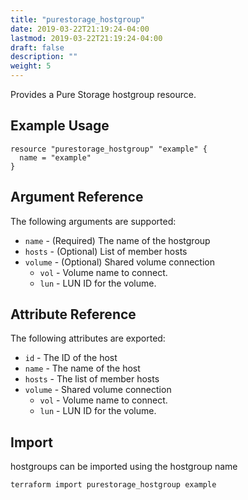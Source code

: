 ```yaml
---
title: "purestorage_hostgroup"
date: 2019-03-22T21:19:24-04:00
lastmod: 2019-03-22T21:19:24-04:00
draft: false
description: ""
weight: 5
---
```


Provides a Pure Storage hostgroup resource.

## Example Usage

```
resource "purestorage_hostgroup" "example" {
  name = "example"
}
```

## Argument Reference

The following arguments are supported:

+ `name` - (Required) The name of the hostgroup
+ `hosts` - (Optional) List of member hosts
+ `volume` - (Optional) Shared volume connection
  + `vol` - Volume name to connect.
  + `lun` - LUN ID for the volume.

## Attribute Reference

The following attributes are exported:

+ `id` - The ID of the host
+ `name` - The name of the host
+ `hosts` - The list of member hosts
+ `volume` - Shared volume connection
  + `vol` - Volume name to connect.
  + `lun` - LUN ID for the volume.

## Import

hostgroups can be imported using the hostgroup name

```
terraform import purestorage_hostgroup example
```
